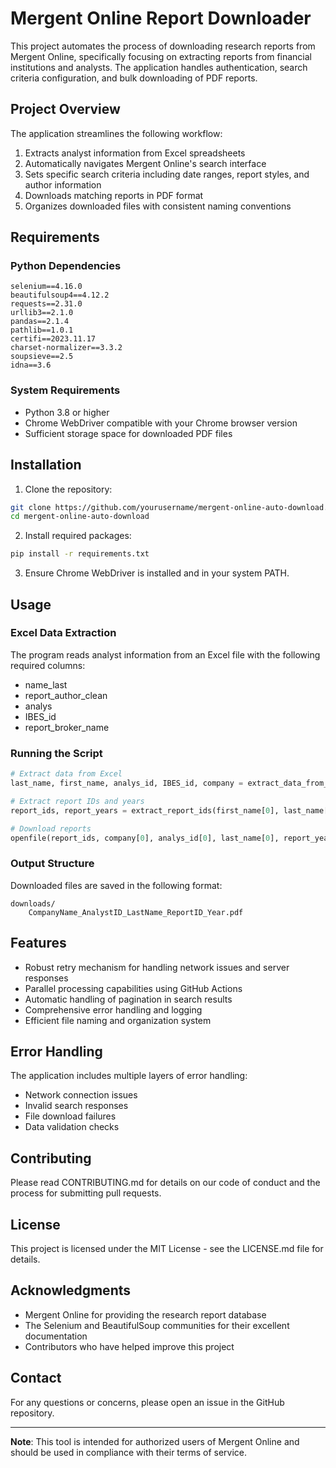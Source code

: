 # Mergent Online Report Downloader

This project automates the process of downloading research reports from Mergent Online, specifically focusing on extracting reports from financial institutions and analysts. The application handles authentication, search criteria configuration, and bulk downloading of PDF reports.

## Project Overview

The application streamlines the following workflow:
1. Extracts analyst information from Excel spreadsheets
2. Automatically navigates Mergent Online's search interface
3. Sets specific search criteria including date ranges, report styles, and author information
4. Downloads matching reports in PDF format
5. Organizes downloaded files with consistent naming conventions

## Requirements

### Python Dependencies
```
selenium==4.16.0
beautifulsoup4==4.12.2
requests==2.31.0
urllib3==2.1.0
pandas==2.1.4
pathlib==1.0.1
certifi==2023.11.17
charset-normalizer==3.3.2
soupsieve==2.5
idna==3.6
```

### System Requirements
- Python 3.8 or higher
- Chrome WebDriver compatible with your Chrome browser version
- Sufficient storage space for downloaded PDF files

## Installation

1. Clone the repository:
```bash
git clone https://github.com/yourusername/mergent-online-auto-download.git
cd mergent-online-auto-download
```

2. Install required packages:
```bash
pip install -r requirements.txt
```

3. Ensure Chrome WebDriver is installed and in your system PATH.

## Usage

### Excel Data Extraction
The program reads analyst information from an Excel file with the following required columns:
- name_last
- report_author_clean
- analys
- IBES_id
- report_broker_name

### Running the Script
```python
# Extract data from Excel
last_name, first_name, analys_id, IBES_id, company = extract_data_from_excel("broker_analyst_2_1.xlsx")

# Extract report IDs and years
report_ids, report_years = extract_report_ids(first_name[0], last_name[0], company[0])

# Download reports
openfile(report_ids, company[0], analys_id[0], last_name[0], report_years[0])
```

### Output Structure
Downloaded files are saved in the following format:
```
downloads/
    CompanyName_AnalystID_LastName_ReportID_Year.pdf
```

## Features

- Robust retry mechanism for handling network issues and server responses
- Parallel processing capabilities using GitHub Actions
- Automatic handling of pagination in search results
- Comprehensive error handling and logging
- Efficient file naming and organization system

## Error Handling

The application includes multiple layers of error handling:
- Network connection issues
- Invalid search responses
- File download failures
- Data validation checks

## Contributing

Please read CONTRIBUTING.md for details on our code of conduct and the process for submitting pull requests.

## License

This project is licensed under the MIT License - see the LICENSE.md file for details.

## Acknowledgments

- Mergent Online for providing the research report database
- The Selenium and BeautifulSoup communities for their excellent documentation
- Contributors who have helped improve this project

## Contact

For any questions or concerns, please open an issue in the GitHub repository.

---
**Note**: This tool is intended for authorized users of Mergent Online and should be used in compliance with their terms of service.
